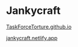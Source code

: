 # Jankycraft

[TaskForceTorture.github.io](TaskForceTorture.github.io)

[jankycraft.netlify.app](jankycraft.netlify.app)
